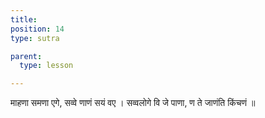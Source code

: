 ```yaml
---
title: 
position: 14
type: sutra

parent:
  type: lesson

---
```


माहणा समणा एगे, सव्वे णाणं सयं वए ।
सव्वलोगे वि जे पाणा, ण ते जाणंति किंचणं ॥